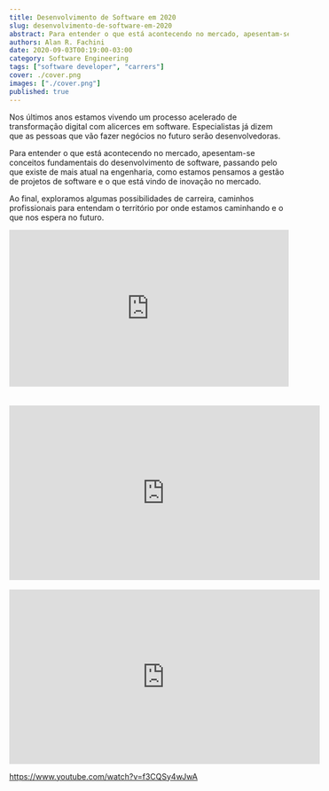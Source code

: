 ```yaml
---
title: Desenvolvimento de Software em 2020
slug: desenvolvimento-de-software-em-2020
abstract: Para entender o que está acontecendo no mercado, apesentam-se conceitos fundamentais do desenvolvimento de software, passando pelo que existe de mais atual na engenharia, como estamos pensamos a gestão de projetos de software e o que está vindo de inovação no mercado.
authors: Alan R. Fachini
date: 2020-09-03T00:19:00-03:00
category: Software Engineering
tags: ["software developer", "carrers"]
cover: ./cover.png
images: ["./cover.png"]
published: true
---
```


Nos últimos anos estamos vivendo um processo acelerado de transformação digital com alicerces em software. Especialistas já dizem que as pessoas que vão fazer negócios no futuro serão desenvolvedoras.

Para entender o que está acontecendo no mercado, apesentam-se conceitos fundamentais do desenvolvimento de software, passando pelo que existe de mais atual na engenharia, como estamos pensamos a gestão de projetos de software e o que está vindo de inovação no mercado.

Ao final, exploramos algumas possibilidades de carreira, caminhos profissionais para entendam o território por onde estamos caminhando e o que nos espera no futuro.

<div style="left: 0; width: 100%; height: 0; position: relative; padding-bottom: 56.1972%;"><iframe src="https://speakerdeck.com/player/da04ffd4a27d48d4b4c61e51e52023d1" style="border: 0; top: 0; left: 0; width: 100%; height: 100%; position: absolute;" allowfullscreen scrolling="no" allow="encrypted-media"></iframe></div>

<br />
<br />

<iframe width="560" height="315" src="https://www.youtube.com/embed/9PvQbcrJ9lg" frameborder="0" allow="accelerometer; autoplay; clipboard-write; encrypted-media; gyroscope; picture-in-picture" allowfullscreen></iframe>

<br />
<br />

<iframe width="560" height="315" src="https://www.youtube.com/embed/_AjWcCjklNw?start=22" frameborder="0" allow="accelerometer; autoplay; clipboard-write; encrypted-media; gyroscope; picture-in-picture" allowfullscreen></iframe>


https://www.youtube.com/watch?v=f3CQSy4wJwA
